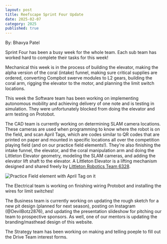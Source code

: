```yaml
---
layout: post
title: Reefscape Sprint Four Update 
date: 2025-02-07
category: 2025
published: true
---
```

By: Bhavya Patel

Sprint Four has been a busy week for the whole team. Each sub team has worked hard to complete their tasks for this week!

Mechanical this week is in the process of building the elevator, making the alpha version of the coral (intake) funnel, making sure critical supplies are ordered, converting Compbot swerve modules to L2 gears, building the coral arm, rigging the elevator to the motor, and planning the limit switch locations. 

This week the Software team has been working on implementing autonomous mobility and achieving delivery of one note and is testing in simulation. They were unfortunately blocked from doing the elevator and arm testing on Protobot.

The CAD team is currently working on determining SLAM camera locations. These cameras are used when programming to know where the robot is on the field, and scan April Tags, which are codes similar to QR codes that are printed on paper and mounted in specific locations all over the competition playing field (and on our practice field elements!). They're also finishing the intake funnel, the elevator, and the coral manipulation arm and doing the Littleton Elevator geometry, modeling the SLAM cameras, and adding the elevator lift shaft to the elevator. A Littleton Elevator is a lifting mechanism designed and shared freely by [Littleton Robotics Team 6328](https://littletonrobotics.org).

<img src="https://drive.google.com/thumbnail?id=1WVYffbYXi5LUZYkb4-rspSE_Y0RBhr-C&sz=w600" alt="Practice Field element with April Tag on it" data-fancybox />

The Electrical team is working on finishing wiring Protobot and installing the wires for limit switches!

The Business team is currently working on updating the rough sketch for a new pit design (planned for next season), posting on Instagram (@DevilBotz2876), and updating the presentation slideshow for pitching our team to prospective sponsors. As well, one of our mentors is updating the branding/masthead design of this website.

The Strategy team has been working on making and telling poeple to fill out the Drive Team interest forms.
